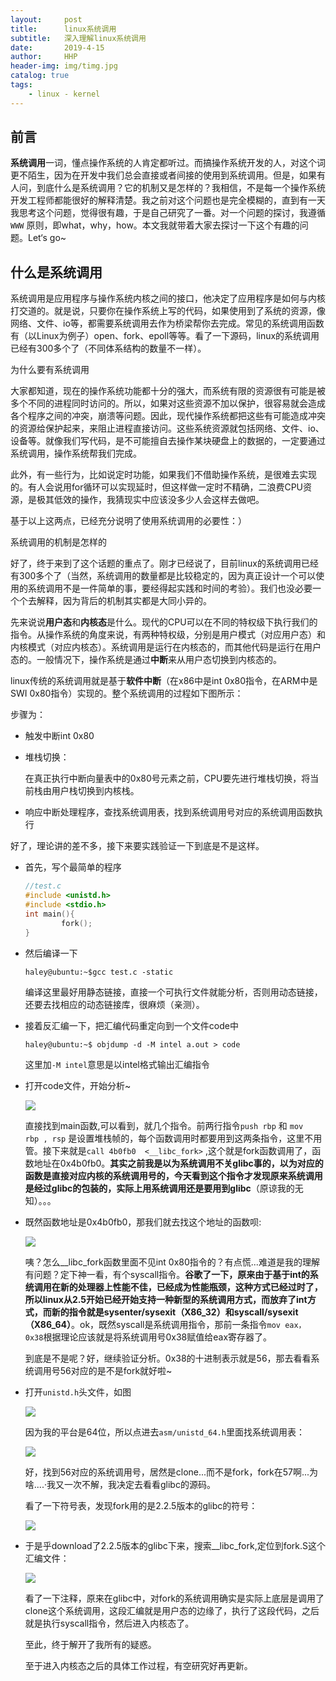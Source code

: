 ```yaml
---
layout:     post
title:      linux系统调用
subtitle:   深入理解linux系统调用
date:       2019-4-15
author:     HHP
header-img: img/timg.jpg
catalog: true
tags:
    - linux - kernel
---
```


##  前言

**系统调用**一词，懂点操作系统的人肯定都听过。而搞操作系统开发的人，对这个词更不陌生，因为在开发中我们总会直接或者间接的使用到系统调用。但是，如果有人问，到底什么是系统调用？它的机制又是怎样的？我相信，不是每一个操作系统开发工程师都能很好的解释清楚。我之前对这个问题也是完全模糊的，直到有一天我思考这个问题，觉得很有趣，于是自己研究了一番。对一个问题的探讨，我遵循`WWW` 原则，即what，why，how。本文我就带着大家去探讨一下这个有趣的问题。Let‘s go~

## 什么是系统调用





系统调用是应用程序与操作系统内核之间的接口，他决定了应用程序是如何与内核打交道的。就是说，只要你在操作系统上写的代码，如果使用到了系统的资源，像网络、文件、io等，都需要系统调用去作为桥梁帮你去完成。常见的系统调用函数有（以Linux为例子）open、fork、epoll等等。看了一下源码，linux的系统调用已经有300多个了（不同体系结构的数量不一样）。

为什么要有系统调用

大家都知道，现在的操作系统功能都十分的强大，而系统有限的资源很有可能是被多个不同的进程同时访问的。所以，如果对这些资源不加以保护，很容易就会造成各个程序之间的冲突，崩溃等问题。因此，现代操作系统都把这些有可能造成冲突的资源给保护起来，来阻止进程直接访问。这些系统资源就包括网络、文件、io、设备等。就像我们写代码，是不可能擅自去操作某块硬盘上的数据的，一定要通过系统调用，操作系统帮我们完成。

此外，有一些行为，比如说定时功能，如果我们不借助操作系统，是很难去实现的。有人会说用for循环可以实现延时，但这样做一定时不精确，二浪费CPU资源，是极其低效的操作，我猜现实中应该没多少人会这样去做吧。

基于以上这两点，已经充分说明了使用系统调用的必要性：）



系统调用的机制是怎样的

好了，终于来到了这个话题的重点了。刚才已经说了，目前linux的系统调用已经有300多个了（当然，系统调用的数量都是比较稳定的，因为真正设计一个可以使用的系统调用不是一件简单的事，要经得起实践和时间的考验）。我们也没必要一个个去解释，因为背后的机制其实都是大同小异的。

先来说说**用户态**和**内核态**是什么。现代的CPU可以在不同的特权级下执行我们的指令。从操作系统的角度来说，有两种特权级，分别是用户模式（对应用户态）和内核模式（对应内核态）。系统调用是运行在内核态的，而其他代码是运行在用户态的。一般情况下，操作系统是通过**中断**来从用户态切换到内核态的。

linux传统的系统调用就是基于**软件中断**（在x86中是int 0x80指令，在ARM中是SWI 0x80指令）实现的。整个系统调用的过程如下图所示：





步骤为：

* 触发中断int 0x80

* 堆栈切换：

  在真正执行中断向量表中的0x80号元素之前，CPU要先进行堆栈切换，将当前栈由用户栈切换到内核栈。

* 响应中断处理程序，查找系统调用表，找到系统调用号对应的系统调用函数执行
  





好了，理论讲的差不多，接下来要实践验证一下到底是不是这样。

* 首先，写个最简单的程序

  ```c
  //test.c
  #include <unistd.h>
  #include <stdio.h>
  int main(){
          fork();
  }
  ```

* 然后编译一下

  ```shell
  haley@ubuntu:~$gcc test.c -static
  ```

  编译这里最好用静态链接，直接一个可执行文件就能分析，否则用动态链接，还要去找相应的动态链接库，很麻烦（亲测）。

* 接着反汇编一下，把汇编代码重定向到一个文件code中

  ```shell
  haley@ubuntu:~$ objdump -d -M intel a.out > code
  ```

  这里加`-M intel`意思是以intel格式输出汇编指令

* 打开code文件，开始分析~

  ![](https://ws3.sinaimg.cn/large/005BYqpgly1g23k44ljuyj31hc0u0gsz.jpg)

  直接找到main函数,可以看到，就几个指令。前两行指令`push rbp` 和 `mov  rbp , rsp` 是设置堆栈帧的，每个函数调用时都要用到这两条指令，这里不用管。接下来就是`call 4b0fb0  <__libc_fork>`  ,这个就是fork函数调用了，函数地址在0x4b0fb0。**其实之前我是以为系统调用不关glibc事的，以为对应的函数是直接对应内核的系统调用号的，今天看到这个指令才发现原来系统调用是经过glibc的包装的，实际上用系统调用还是要用到glibc**（原谅我的无知）。。。

* 既然函数地址是0x4b0fb0，那我们就去找这个地址的函数呗:

  ![](https://ws3.sinaimg.cn/large/005BYqpgly1g23kmumri9j31hc0u0qaw.jpg)

  咦？怎么__libc_fork函数里面不见int 0x80指令的？有点慌...难道是我的理解有问题？定下神一看，有个syscall指令。**谷歌了一下，原来由于基于int的系统调用在新的处理器上性能不佳，已经成为性能瓶颈，这种方式已经过时了，所以linux从2.5开始已经开始支持一种新型的系统调用方式，而放弃了int方式，而新的指令就是sysenter/sysexit（X86_32）和syscall/sysexit（X86_64）**。ok，既然syscall是系统调用指令，那前一条指令`mov eax， 0x38`根据理论应该就是将系统调用号0x38赋值给eax寄存器了。

  到底是不是呢？好，继续验证分析。0x38的十进制表示就是56，那去看看系统调用号56对应的是不是fork就好啦~

* 打开`unistd.h`头文件，如图

  ![](https://ws3.sinaimg.cn/large/005BYqpgly1g23lbo62c6j30qf0evmyq.jpg)

  因为我的平台是64位，所以点进去`asm/unistd_64.h`里面找系统调用表：

  ![](https://ws3.sinaimg.cn/large/005BYqpgly1g23ldru3tgj30pb0fxabv.jpg)

  好，找到56对应的系统调用号，居然是clone...而不是fork，fork在57啊...为啥....·我又一次不解，我决定去看看glibc的源码。

  看了一下符号表，发现fork用的是2.2.5版本的glibc的符号：

  ![](https://ws3.sinaimg.cn/large/005BYqpgly1g23ln72wd1j30h703swet.jpg)

  

* 于是乎download了2.2.5版本的glibc下来，搜索__libc_fork,定位到fork.S这个汇编文件：

  ![](https://ws3.sinaimg.cn/large/005BYqpgly1g23lqo89d9j31hc0sv43g.jpg)

  看了一下注释，原来在glibc中，对fork的系统调用确实是实际上底层是调用了clone这个系统调用，这段汇编就是用户态的边缘了，执行了这段代码，之后就是执行syscall指令，然后进入内核态了。

  

  至此，终于解开了我所有的疑惑。

  

  至于进入内核态之后的具体工作过程，有空研究好再更新。

  

  







